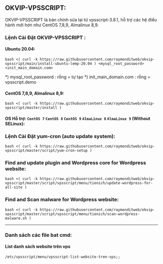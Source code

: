 ## OKVIP-VPSSCRIPT:

OKVIP-VPSSCRIPT là bản chỉnh sửa lại từ vpsscript-3.8.1, hỗ trợ các hệ điều hành mới hơn như CentOS 7,8,9, Almalinux 8,9.

### Lệnh Cài Đặt OKVIP-VPSSCRIPT :

#### Ubuntu 20.04:
```
bash <( curl -k https://raw.githubusercontent.com/raymonditweb/okvip-vpsscript/main/install-ubuntu-lemp-20.04 ) <mysql_root_password> <init_main_domain.com>
```
*) mysql_root_password : rỗng = tự tạo
*) init_main_domain.com : rỗng = vpsscript.demo

#### CentOS 7,8,9, Almalinux 8,9: 
```
bash <( curl -k https://raw.githubusercontent.com/raymonditweb/okvip-vpsscript/master/install )
```

#### OS Hỗ trợ: `CentOS 7` `CentOS 8` `CentOS 9` `AlmaLinux 8` `AlmaLinux 9` (Without SELinux):

### Lệnh Cài Đặt yum-cron (auto update system):

```
bash <( curl -k https://raw.githubusercontent.com/raymonditweb/okvip-vpsscript/master/script/yum-cron-setup )
```

### Find and update plugin and Wordpress core for Wordpress website:

```
bash <( curl -k https://raw.githubusercontent.com/raymonditweb/okvip-vpsscript/master/script/vpsscript/menu/tienich/update-wordpress-for-all-site )
```

### Find and Scan malware for Wordpress website:

```
bash <( curl -k https://raw.githubusercontent.com/raymonditweb/okvip-vpsscript/master/script/vpsscript/menu/tienich/scan-wordpress-malware.sh )
```

---

### Danh sách các file bat cmd:

#### List danh sách website trên vps

```
/etc/vpsscript/menu/vpsscript-list-website-tren-vps;;  
```

